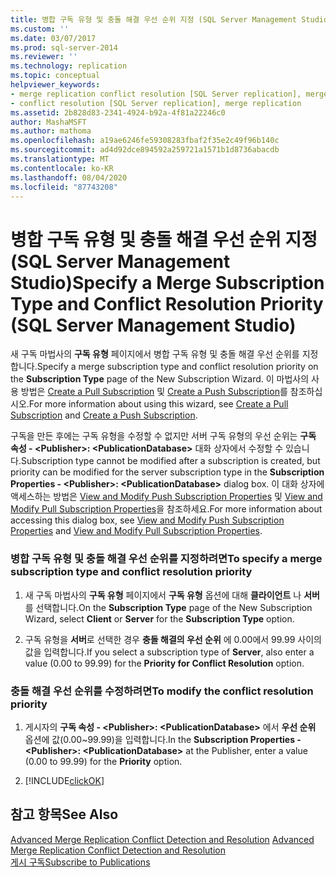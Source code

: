```yaml
---
title: 병합 구독 유형 및 충돌 해결 우선 순위 지정 (SQL Server Management Studio) | Microsoft Docs
ms.custom: ''
ms.date: 03/07/2017
ms.prod: sql-server-2014
ms.reviewer: ''
ms.technology: replication
ms.topic: conceptual
helpviewer_keywords:
- merge replication conflict resolution [SQL Server replication], merge subscription resolvers
- conflict resolution [SQL Server replication], merge replication
ms.assetid: 2b828d83-2341-4924-b92a-4f81a22246c0
author: MashaMSFT
ms.author: mathoma
ms.openlocfilehash: a19ae6246fe59308283fbaf2f35e2c49f96b140c
ms.sourcegitcommit: ad4d92dce894592a259721a1571b1d8736abacdb
ms.translationtype: MT
ms.contentlocale: ko-KR
ms.lasthandoff: 08/04/2020
ms.locfileid: "87743208"
---
```

# <a name="specify-a-merge-subscription-type-and-conflict-resolution-priority-sql-server-management-studio"></a><span data-ttu-id="8b28b-102">병합 구독 유형 및 충돌 해결 우선 순위 지정(SQL Server Management Studio)</span><span class="sxs-lookup"><span data-stu-id="8b28b-102">Specify a Merge Subscription Type and Conflict Resolution Priority (SQL Server Management Studio)</span></span>
  <span data-ttu-id="8b28b-103">새 구독 마법사의 **구독 유형** 페이지에서 병합 구독 유형 및 충돌 해결 우선 순위를 지정합니다.</span><span class="sxs-lookup"><span data-stu-id="8b28b-103">Specify a merge subscription type and conflict resolution priority on the **Subscription Type** page of the New Subscription Wizard.</span></span> <span data-ttu-id="8b28b-104">이 마법사의 사용 방법은 [Create a Pull Subscription](create-a-pull-subscription.md) 및 [Create a Push Subscription](create-a-push-subscription.md)를 참조하십시오.</span><span class="sxs-lookup"><span data-stu-id="8b28b-104">For more information about using this wizard, see [Create a Pull Subscription](create-a-pull-subscription.md) and [Create a Push Subscription](create-a-push-subscription.md).</span></span>  
  
 <span data-ttu-id="8b28b-105">구독을 만든 후에는 구독 유형을 수정할 수 없지만 서버 구독 유형의 우선 순위는 **구독 속성 - \<Publisher>: \<PublicationDatabase>** 대화 상자에서 수정할 수 있습니다.</span><span class="sxs-lookup"><span data-stu-id="8b28b-105">Subscription type cannot be modified after a subscription is created, but priority can be modified for the server subscription type in the **Subscription Properties - \<Publisher>: \<PublicationDatabase>** dialog box.</span></span> <span data-ttu-id="8b28b-106">이 대화 상자에 액세스하는 방법은 [View and Modify Push Subscription Properties](view-and-modify-push-subscription-properties.md) 및 [View and Modify Pull Subscription Properties](view-and-modify-pull-subscription-properties.md)을 참조하세요.</span><span class="sxs-lookup"><span data-stu-id="8b28b-106">For more information about accessing this dialog box, see [View and Modify Push Subscription Properties](view-and-modify-push-subscription-properties.md) and [View and Modify Pull Subscription Properties](view-and-modify-pull-subscription-properties.md).</span></span>  
  
### <a name="to-specify-a-merge-subscription-type-and-conflict-resolution-priority"></a><span data-ttu-id="8b28b-107">병합 구독 유형 및 충돌 해결 우선 순위를 지정하려면</span><span class="sxs-lookup"><span data-stu-id="8b28b-107">To specify a merge subscription type and conflict resolution priority</span></span>  
  
1.  <span data-ttu-id="8b28b-108">새 구독 마법사의 **구독 유형** 페이지에서 **구독 유형** 옵션에 대해 **클라이언트** 나 **서버** 를 선택합니다.</span><span class="sxs-lookup"><span data-stu-id="8b28b-108">On the **Subscription Type** page of the New Subscription Wizard, select **Client** or **Server** for the **Subscription Type** option.</span></span>  
  
2.  <span data-ttu-id="8b28b-109">구독 유형을 **서버**로 선택한 경우 **충돌 해결의 우선 순위** 에 0.00에서 99.99 사이의 값을 입력합니다.</span><span class="sxs-lookup"><span data-stu-id="8b28b-109">If you select a subscription type of **Server**, also enter a value (0.00 to 99.99) for the **Priority for Conflict Resolution** option.</span></span>  
  
### <a name="to-modify-the-conflict-resolution-priority"></a><span data-ttu-id="8b28b-110">충돌 해결 우선 순위를 수정하려면</span><span class="sxs-lookup"><span data-stu-id="8b28b-110">To modify the conflict resolution priority</span></span>  
  
1.  <span data-ttu-id="8b28b-111">게시자의 **구독 속성 - \<Publisher>: \<PublicationDatabase>** 에서 **우선 순위** 옵션에 값(0.00~99.99)을 입력합니다.</span><span class="sxs-lookup"><span data-stu-id="8b28b-111">In the **Subscription Properties - \<Publisher>: \<PublicationDatabase>** at the Publisher, enter a value (0.00 to 99.99) for the **Priority** option.</span></span>  
  
2.  [!INCLUDE[clickOK](../../includes/clickok-md.md)]  
  
## <a name="see-also"></a><span data-ttu-id="8b28b-112">참고 항목</span><span class="sxs-lookup"><span data-stu-id="8b28b-112">See Also</span></span>  
 <span data-ttu-id="8b28b-113">[Advanced Merge Replication Conflict Detection and Resolution](merge/advanced-merge-replication-conflict-detection-and-resolution.md) </span><span class="sxs-lookup"><span data-stu-id="8b28b-113">[Advanced Merge Replication Conflict Detection and Resolution](merge/advanced-merge-replication-conflict-detection-and-resolution.md) </span></span>  
 [<span data-ttu-id="8b28b-114">게시 구독</span><span class="sxs-lookup"><span data-stu-id="8b28b-114">Subscribe to Publications</span></span>](subscribe-to-publications.md)  
  
  
